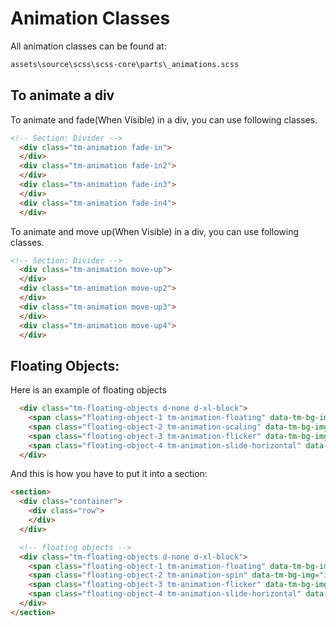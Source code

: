 # Animation Classes

All animation classes can be found at:
``` html
assets\source\scss\scss-core\parts\_animations.scss
```


## To animate a div
To animate and fade(When Visible) in a div, you can use following classes.
``` html
<!-- Section: Divider -->
  <div class="tm-animation fade-in">
  </div>
  <div class="tm-animation fade-in2">
  </div>
  <div class="tm-animation fade-in3">
  </div>
  <div class="tm-animation fade-in4">
  </div>
```

To animate and move up(When Visible) in a div, you can use following classes.
``` html
<!-- Section: Divider -->
  <div class="tm-animation move-up">
  </div>
  <div class="tm-animation move-up2">
  </div>
  <div class="tm-animation move-up3">
  </div>
  <div class="tm-animation move-up4">
  </div>
```

## Floating Objects:

Here is an example of floating objects
``` html
  <div class="tm-floating-objects d-none d-xl-block">
    <span class="floating-object-1 tm-animation-floating" data-tm-bg-img="images/photos/shape1.png" data-tm-width="224" data-tm-height="244" data-tm-top="10%" data-tm-opacity="0.8"></span>
    <span class="floating-object-2 tm-animation-scaling" data-tm-bg-img="images/photos/shape2.png" data-tm-width="460" data-tm-height="427" data-tm-top="55%" data-tm-right="-5%" data-tm-opacity="0.8"></span>
    <span class="floating-object-3 tm-animation-flicker" data-tm-bg-img="images/photos/shape3.png" data-tm-width="460" data-tm-height="427" data-tm-top="55%" data-tm-right="-5%" data-tm-opacity="0.8"></span>
    <span class="floating-object-4 tm-animation-slide-horizontal" data-tm-bg-img="images/photos/shape4.png" data-tm-width="460" data-tm-height="427" data-tm-top="55%" data-tm-right="-5%" data-tm-opacity="0.8"></span>
  </div>
```


And this is how you have to put it into a section:
``` html
<section>
  <div class="container">
    <div class="row">
    </div>
  </div>

  <!-- floating objects -->
  <div class="tm-floating-objects d-none d-xl-block">
    <span class="floating-object-1 tm-animation-floating" data-tm-bg-img="images/photos/shape1.png" data-tm-width="224" data-tm-height="244" data-tm-top="10%" data-tm-opacity="0.8"></span>
    <span class="floating-object-2 tm-animation-spin" data-tm-bg-img="images/photos/shape2.png" data-tm-width="460" data-tm-height="427" data-tm-top="55%" data-tm-right="-5%" data-tm-opacity="0.8"></span>
    <span class="floating-object-3 tm-animation-flicker" data-tm-bg-img="images/photos/shape3.png" data-tm-width="460" data-tm-height="427" data-tm-top="55%" data-tm-right="-5%" data-tm-opacity="0.8"></span>
    <span class="floating-object-4 tm-animation-slide-horizontal" data-tm-bg-img="images/photos/shape4.png" data-tm-width="460" data-tm-height="427" data-tm-top="55%" data-tm-right="-5%" data-tm-opacity="0.8"></span>
  </div>
</section>
```

